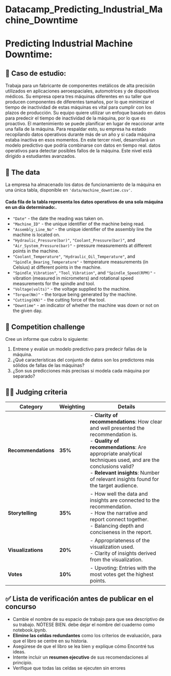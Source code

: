 # Datacamp_Predicting_Industrial_Machine_Downtime

# Predicting Industrial Machine Downtime:
## 📖 Caso de estudio:
Trabaja para un fabricante de componentes metálicos de alta precisión utilizados en aplicaciones aeroespaciales, automotrices y de dispositivos médicos. Su empresa opera tres máquinas diferentes en su taller que producen componentes de diferentes tamaños, por lo que minimizar el tiempo de inactividad de estas máquinas es vital para cumplir con los plazos de producción.
Su equipo quiere utilizar un enfoque basado en datos para predecir el tiempo de inactividad de la máquina, por lo que es proactivo. El mantenimiento se puede planificar en lugar de reaccionar ante una falla de la máquina. Para respaldar esto, su empresa ha estado recopilando datos operativos durante más de un año y si cada máquina estaba inactiva en esos momentos.
En este tercer nivel, desarrollará un modelo predictivo que podría combinarse con datos en tiempo real. datos operativos para detectar posibles fallos de la máquina. Este nivel está dirigido a estudiantes avanzados.


## 💾 The data

La empresa ha almacenado los datos de funcionamiento de la máquina en una única tabla, disponible en `'data/machine_downtime.csv'`.

#### Cada fila de la tabla representa los datos operativos de una sola máquina en un día determinado:.
- `"Date"` - the date the reading was taken on.
- `"Machine_ID"` - the unique identifier of the machine being read.
- `"Assembly_Line_No"` - the unique identifier of the assembly line the machine is located on.
- `"Hydraulic_Pressure(bar)"`, `"Coolant_Pressure(bar)"`, and `"Air_System_Pressure(bar)"` - pressure measurements at different points in the machine.
- `"Coolant_Temperature"`, `"Hydraulic_Oil_Temperature"`, and `"Spindle_Bearing_Temperature"` - temperature measurements (in Celsius) at different points in the machine.
- `"Spindle_Vibration"`, `"Tool_Vibration"`, and `"Spindle_Speed(RPM)"` - vibration (measured in micrometers) and rotational speed measurements for the spindle and tool.
- `"Voltage(volts)"` - the voltage supplied to the machine.
- `"Torque(Nm)"` - the torque being generated by the machine.
- `"Cutting(KN)"` - the cutting force of the tool.
- `"Downtime"` - an indicator of whether the machine was down or not on the given day.

## 💪 Competition challenge

Cree un informe que cubra lo siguiente:
1. Entrene y evalúe un modelo predictivo para predecir fallas de la máquina.
2. ¿Qué características del conjunto de datos son los predictores más sólidos de fallas de las máquinas?
3. ¿Son sus predicciones más precisas si modela cada máquina por separado?

## 🧑‍⚖️ Judging criteria

| **Category**         | **Weighting** | **Details**                                                                                         |
|-----------------------|---------------|-----------------------------------------------------------------------------------------------------|
| **Recommendations**   | **35%**       | - **Clarity of recommendations**: How clear and well presented the recommendation is.<br>- **Quality of recommendations**: Are appropriate analytical techniques used, and are the conclusions valid?<br>- **Relevant insights**: Number of relevant insights found for the target audience. |
| **Storytelling**      | **35%**       | - How well the data and insights are connected to the recommendation.<br>- How the narrative and report connect together.<br>- Balancing depth and conciseness in the report.  |
| **Visualizations**    | **20%**       | - Appropriateness of the visualization used.<br>- Clarity of insights derived from the visualization. |
| **Votes**             | **10%**       | - Upvoting: Entries with the most votes get the highest points.                                     |

## ✅ Lista de verificación antes de publicar en el concurso
- Cambie el nombre de su espacio de trabajo para que sea descriptivo de su trabajo. NÓTESE BIEN. debe dejar el nombre del cuaderno como notebook.ipynb.
- **Elimine las celdas redundantes** como los criterios de evaluación, para que el libro se centre en su historia.
- Asegúrese de que el libro se lea bien y explique cómo Encontré tus ideas. 
- Intente incluir un **resumen ejecutivo** de sus recomendaciones al principio.
- Verifique que todas las celdas se ejecuten sin errores
